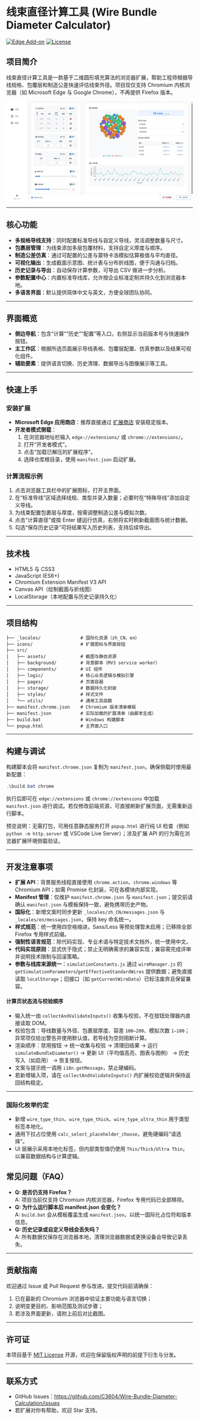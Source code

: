 # 线束直径计算工具 (Wire Bundle Diameter Calculator)

[![Edge Add-on](https://img.shields.io/badge/Edge%20Add--on-v1.2.0.7-blue)](https://microsoftedge.microsoft.com/addons/detail/%E7%BA%BF%E6%9D%9F%E7%9B%B4%E5%BE%84%E8%AE%A1%E7%AE%97%E5%B7%A5%E5%85%B7/dcinhgdofeolfogjefdocphbnmdicopj)
[![License](https://img.shields.io/badge/License-MIT-green.svg)](LICENSE)

## 项目简介

线束直径计算工具是一款基于二维圆形填充算法的浏览器扩展，帮助工程师根据导线规格、包覆层和制造公差快速评估线束外径。项目现仅支持 Chromium 内核浏览器（如 Microsoft Edge 与 Google Chrome），不再提供 Firefox 版本。

![程序核心功能截图](src/assets/img1.jpg)

---

## 核心功能

- **多规格导线支持**：同时配置标准导线与自定义导线，灵活调整数量与尺寸。
- **包裹层管理**：为线束添加多层包覆材料，支持自定义厚度与顺序。
- **制造公差仿真**：通过可配置的公差与蒙特卡洛模拟估算极值与平均直径。
- **可视化输出**：生成截面示意图、统计表与分布折线图，便于沟通与归档。
- **历史记录与导出**：自动保存计算参数，可导出 CSV 做进一步分析。
- **参数配置中心**：内置标准导线库，允许按企业标准定制并持久化到浏览器本地。
- **多语言界面**：默认提供简体中文与英文，方便全球团队协同。

---

## 界面概览

- **侧边导航**：包含“计算”“历史”“配置”等入口，右侧显示当前版本号与快速操作按钮。
- **主工作区**：根据所选页面展示导线表格、包覆层配置、仿真参数以及结果可视化组件。
- **辅助要素**：提供语言切换、历史清理、数据导出与图像展示等工具。

---

## 快速上手

### 安装扩展

- **Microsoft Edge 应用商店**：推荐直接通过 [扩展商店](https://microsoftedge.microsoft.com/addons/detail/%E7%BA%BF%E6%9D%9F%E7%9B%B4%E5%BE%84%E8%AE%A1%E7%AE%97%E5%B7%A5%E5%85%B7/dcinhgdofeolfogjefdocphbnmdicopj) 安装稳定版本。
- **开发者模式侧载**：
  1. 在浏览器地址栏输入 `edge://extensions/` 或 `chrome://extensions/`。
  2. 打开“开发者模式”。
  3. 点击“加载已解压的扩展程序”。
  4. 选择仓库根目录，使用 `manifest.json` 启动扩展。

### 计算流程示例

1. 点击浏览器工具栏中的扩展图标，打开主界面。
2. 在“标准导线”区域选择线规、类型并录入数量；必要时在“特殊导线”添加自定义导线。
3. 为线束配置包裹层与厚度，按需调整制造公差与模拟次数。
4. 点击“计算直径”或按 Enter 键运行仿真，右侧将实时刷新截面图与统计数据。
5. 勾选“保存历史记录”可将结果写入历史列表，支持后续导出。

---

## 技术栈

- HTML5 与 CSS3
- JavaScript (ES6+)
- Chromium Extension Manifest V3 API
- Canvas API（绘制截面与折线图）
- LocalStorage（本地配置与历史记录持久化）

---

## 项目结构

```
├── _locales/               # 国际化资源（zh_CN、en）
├── icons/                  # 扩展图标与界面按钮
├── src/
│   ├── assets/             # 截图与静态资源
│   ├── background/         # 背景脚本（MV3 service worker）
│   ├── components/         # UI 组件
│   ├── logic/              # 核心业务逻辑与模拟引擎
│   ├── pages/              # 页面容器
│   ├── storage/            # 数据持久化封装
│   ├── styles/             # 样式文件
│   └── utils/              # 通用工具函数
├── manifest.chrome.json    # Chromium 版本清单模板
├── manifest.json           # 实际加载的扩展清单（由脚本生成）
├── build.bat               # Windows 构建脚本
└── popup.html              # 主界面入口
```

---

## 构建与调试

构建脚本会将 `manifest.chrome.json` 复制为 `manifest.json`，确保侧载时使用最新配置：

```powershell
.\build.bat chrome
```

执行后即可在 `edge://extensions` 或 `chrome://extensions` 中加载 `manifest.json` 进行调试。若仅修改前端资源，可直接刷新扩展页面，无需重新运行脚本。

预览说明：无需打包，可用任意静态服务打开 `popup.html` 进行纯 UI 检查（例如 `python -m http.server` 或 VSCode Live Server）；涉及扩展 API 的行为需在浏览器扩展环境侧载验证。

---

## 开发注意事项

- **扩展 API**：背景服务线程直接使用 `chrome.action`、`chrome.windows` 等 Chromium API；如需 Promise 化封装，可在各模块内部实现。
- **Manifest 管理**：仅维护 `manifest.chrome.json` 与 `manifest.json`；提交前请确认 `manifest.json` 与模板保持一致，避免携带历史产物。
- **国际化**：新增文案时同步更新 `_locales/zh_CN/messages.json` 与 `_locales/en/messages.json`，保持 key 命名统一。
- **样式规范**：统一使用四空格缩进，Sass/Less 等预处理暂未启用；已移除全部 Firefox 专用样式前缀。
- **强制性语言规范**：除代码实现、专业术语与特定技术文档外，统一使用中文。
- **代码实现原则**：显式优于隐式；禁止无明确需求的兼容实现；兼容需完成评审并说明技术限制与回滚策略。
- **参数与线库来源统一**：`simulationConstants.js` 通过 `wireManager.js` 的 `getSimulationParameters`/`getEffectiveStandardWires` 提供数据；避免直接读取 `localStorage`；旧接口（如 `getCurrentWireData`）已标注废弃且保留兼容。

#### 计算页状态流与校验顺序

- 输入统一由 `collectAndValidateInputs()` 收集与校验，不在按钮处理器内直接读取 DOM。
- 校验包含：导线数量与外径、包裹层厚度、容差 `100–200`、模拟次数 `1–100`；异常项仅给出警告并使用默认值，若导线为空则阻断计算。
- 渲染顺序：禁用按钮 → 统一收集与校验 → 清理旧结果 → 运行 `simulateBundleDiameter()` → 更新 UI（平均值高亮、图表与图例） → 历史写入（如启用） → 恢复按钮。
- 文案与提示统一调用 `i18n.getMessage`，禁止硬编码。
- 若新增输入项，请在 `collectAndValidateInputs()` 内扩展校验逻辑并保持返回结构稳定。

---

### 国际化枚举约定

- 新增 `wire_type_thin`、`wire_type_thick`、`wire_type_ultra_thin` 用于类型标签本地化。
- 通用下拉占位使用 `calc_select_placeholder_choose`，避免硬编码“请选择”。
- UI 层展示采用本地化标签，但内部类型值仍使用 `Thin/Thick/Ultra Thin`，以兼容数据结构与计算逻辑。

## 常见问题（FAQ）

- **Q: 是否仍支持 Firefox？**  
  A: 项目当前仅支持 Chromium 内核浏览器，Firefox 专用代码已全部移除。
- **Q: 为什么运行脚本后 manifest.json 会变化？**  
  A: `build.bat` 会从模板覆盖生成 `manifest.json`，以统一国际化占位符和版本信息。
- **Q: 历史记录或自定义导线会丢失吗？**  
  A: 所有数据仅保存在浏览器本地，清理浏览器数据或更换设备会导致记录丢失。

---

## 贡献指南

欢迎通过 Issue 或 Pull Request 参与改进。提交代码前请确保：

1. 已在最新的 Chromium 浏览器中验证主要功能与语言切换；
2. 说明变更目的、影响范围及测试步骤；
3. 若涉及界面更新，请附上前后对比截图。

---

## 许可证

本项目基于 [MIT License](LICENSE) 开源，欢迎在保留版权声明的前提下衍生与分发。

---

## 联系方式

- GitHub Issues：<https://github.com/C3604/Wire-Bundle-Diameter-Calculation/issues>
- 若扩展对你有帮助，欢迎 Star 支持。
